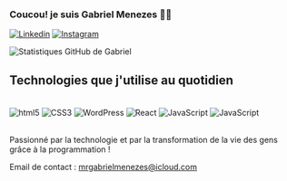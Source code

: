 ### Coucou! je suis Gabriel Menezes 🖖🏼
[![Linkedin](https://img.shields.io/badge/LinkedIn-0077B5?style=for-the-badge&logo=linkedin&logoColor=white)](https://www.linkedin.com/in/lucasgabrielmenezesdasilva)
[![Instagram](https://img.shields.io/badge/Instagram-E4405F?style=for-the-badge&logo=instagram&logoColor=white)](https://www.instagram.com/mrgabrielmenezes?ig_sh=MTMxODd6eWFiZHM1ZQ%3D%3D&utm_source=qr)

![Statistiques GitHub de Gabriel](https://github-readme-stats.vercel.app/api?username=GabrielMenezesSilva&show_icons=true&theme=radical)

## Technologies que j'utilise au quotidien

<div style="display: inline_block"><br/>
<img align="center" alt="html5" src="https://img.shields.io/badge/HTML5-E34F26?style=for-the-badge&logo=html5&logoColor=white
" />
<img align="center" alt="CSS3" src="https://img.shields.io/badge/CSS3-1572B6?style=for-the-badge&logo=css3&logoColor=white
" />
<img align="center" alt="WordPress" src="https://img.shields.io/badge/Wordpress-21759B?style=for-the-badge&logo=wordpress&logoColor=white
" />
<img align="center" alt="React" src="https://img.shields.io/badge/React-20232A?style=for-the-badge&logo=react&logoColor=61DAFB
" />
<img align="center" alt="JavaScript" src="https://img.shields.io/badge/JavaScript-F7DF1E?style=for-the-badge&logo=javascript&logoColor=black
" />
<img align="center" alt="JavaScript" src="https://img.shields.io/badge/TypeScript-007ACC?style=for-the-badge&logo=typescript&logoColor=white
" />
<div/><br/>

Passionné par la technologie et par la transformation de la vie des gens grâce à la programmation !

Email de contact : mrgabrielmenezes@icloud.com
